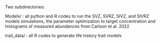 Two subdirectories:

Models/ : all python and R codes to run the SVZ, SVRZ, SIVZ, and SIVRZ models simulations, the parameter optimization to target concentration and histograms of measured abundances from Carlson et al. 2022

trait_data/ : all R codes to generate life history trait models

